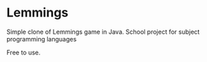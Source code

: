 # Lemmings
Simple clone of Lemmings game in Java.
School project for subject programming languages

Free to use.
